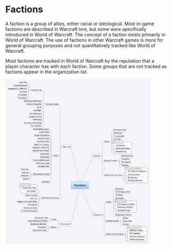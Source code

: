 # Factions

A faction is a group of allies, either racial or ideological. Most in-game factions are described in Warcraft lore, but some were specifically introduced in World of Warcraft. 
The concept of a faction exists primarily in World of Warcraft. The use of factions in other Warcraft games is more for general grouping purposes and not quantitatively tracked like World of Warcraft.

Most factions are tracked in World of Warcraft by the reputation that a player character has with each faction. Some groups that are not tracked as factions appear in the organization list.


<img src="../assets/images/Factions.png" width="450px">
